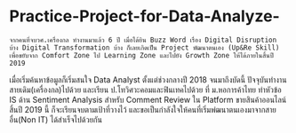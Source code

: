 # Practice-Project-for-Data-Analyze-
    จากคนที่จบวศ.เครื่องกล ทำงานมาแล้ว 6 ปี เมื่อได้ยิน Buzz Word เรื่อง Digital Disruption บ้าง Digital Transformation บ้าง ก็เลยเกิดเป็น Project พัฒนาตนเอง (Up&Re Skill) เพื่อขยับจาก Comfort Zone ไป Learning Zone และไปยัง Growth Zone ให้ได้ภายในสิ้นปี 2019
เมื่อเริ่มค้นหาข้อมูลก็เริ่มสนใจ Data Analyst ตั้งแต่ช่วงกลางปี 2018 จนมาถึงบัดนี้
ปัจจุบันทำงานสายเดิม(เครื่องกล)ไปด้วย และเรียน ป.โทวิศวะคอมและฟินเทคไปด้วย ที่ ม.หอการค้าไทย ทำหัวข้อ IS ด้าน Sentiment Analysis สำหรับ Comment Review ใน Platform ขายสินค้าออนไลน์ สิ้นปี 2019 นี้ ก็จะเรียนจบตามเป้าที่วางไว้ และขอเป็นกำลังใจให้คนที่เริ่มพํฒนาตนเองมาจากสายอื่น(Non IT) ได้สำเร็จไปด้วยกัน
